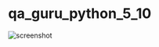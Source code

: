 # qa_guru_python_5_10
![screenshot](https://ucc7e26a4fa85dd392112080dbea.previews.dropboxusercontent.com/p/thumb/AB4LaMyETlyKfB3lxgT6IkBklO_3kCWWVxH3ix_IWSXpZjzDKGf4d2shV2O5Kz19VYxuXqDp-3w6OjAclfNjFaUKPjsI4Uc6fEICrTUT_TomQwIdZu-QCFI4DDeUtnRO5XseGaDBemLOXxFToAwNK39mzpzxx2Z9S1oGv7SdR1rHXUeOVlftIId-Q1h2Onv-AEX1BSZHpXbt4ViChHkiNcTl5y-yytc2dfTvMyZCpFZpzC76-NS4Qpk1own2aPQ-63osAwDJEFrVB7mYnIv52VdP-sqVtR9PuHOnWHiz5YoUwBjI1JNenXmXEghAo3JRtjZeLiTGE31OGEiRgTk69M6ilY9uTRZWtVfIlDjNMcuF1kXlZvaabVqgjhorxwmw5M2HJ0vc80lRQRqdZZmKlKKBoYL-XBTJOUGrqw0bABcVug/p.jpeg)
